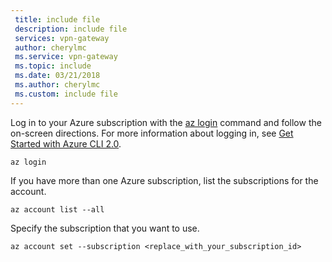 ```yaml
---
 title: include file
 description: include file
 services: vpn-gateway
 author: cherylmc
 ms.service: vpn-gateway
 ms.topic: include
 ms.date: 03/21/2018
 ms.author: cherylmc
 ms.custom: include file
---
```

Log in to your Azure subscription with the [az login](/cli/azure/#login) command and follow the on-screen directions. For more information about logging in, see [Get Started with Azure CLI 2.0](/cli/azure/get-started-with-azure-cli).

```azurecli
az login
```

If you have more than one Azure subscription, list the subscriptions for the account.

```azurecli
az account list --all
```

Specify the subscription that you want to use.

```azurecli
az account set --subscription <replace_with_your_subscription_id>
```
